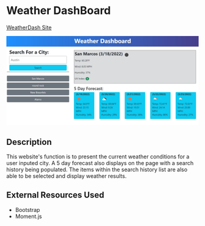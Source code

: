# Weather DashBoard
[WeatherDash Site](https://sabotagecat.github.io/weather-dash/)

![Screenshot](./assets/images/Screenshot.JPG)

## Description
This website's function is to present the current weather conditions for a user inputed city. A 5 day forecast also displays on the page with a search history being populated. The items within the search history list are also able to be selected and display weather results. 

## External Resources Used

- Bootstrap <link href="https://cdn.jsdelivr.net/npm/bootstrap@5.1.3/dist/css/bootstrap.min.css">
- Moment.js <script src="https://cdnjs.cloudflare.com/ajax/libs/moment.js/2.29.1/moment.min.js">
- OneCallAPI https://openweathermap.org/api/one-call-api
- Geocoding API https://openweathermap.org/api/geocoding-api

## Construction
This website was constructed using html to organize containers and add the heading text. Bootstrap and a stylesheet were added to decorate and organize the webpage. Moment.js was used to retrieve all the dates displayed on the webpage. The OneCallAPI was used in conjunction with the Geocoding API to retrieve weather data for the user inputed city search. 

## Author
Robert D Gonzales - https://github.com/SabotageCat / robert.gonzo13@yahoo.com
